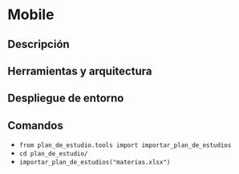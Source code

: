 # Mobile
## Descripción



## Herramientas y arquitectura



## Despliegue de entorno


## Comandos
- `from plan_de_estudio.tools import importar_plan_de_estudios`
- `cd plan_de_estudio/`
- `importar_plan_de_estudios("materias.xlsx")`
